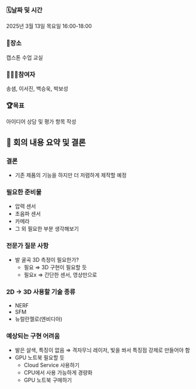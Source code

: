 ### 🗓️날짜 및 시간

2025년 3월 13일 목요일 16:00-18:00

### 🗽장소

캡스톤 수업 교실

### 🙇🏻‍♂️참여자

송샘, 이서진, 백승욱, 박보성

### 🏆목표

아이디어 상담 및 평가 항목 작성

## 🥰 회의 내용 요약 및 결론

### 결론

- 기존 제품의 기능을 하지만 더 저렴하게 제작할 예정

### 필요한 준비물

- 압력 센서
- 초음파 센서
- 카메라
- 그 외 필요한 부분 생각해보기

### 전문가 질문 사항

- 발 굴곡 3D 측정이 필요한가?
    - 필요 ⇒ 3D 구현이 필요할 듯
    - 필요x ⇒ 간단한 센서, 영상만으로

### 2D → 3D 사용할 기술 종류

- NERF
- SFM
- 뉴럴란젤로(엔비디아)

### 예상되는 구현 어려움

- 발은 살색, 특징이 없음 ⇒ 격자무늬 레이저, 빛을 쏴서 특징점 강제로 만들어야 함
- GPU 노트북 필요할 듯
    - Cloud Service 사용하기
    - CPU에서 사용 가능하게 경량화
    - GPU 노트북 구매하기
